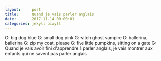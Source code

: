 ```yaml
---
layout:     post
title:      Quand je vais parler anglais
date:       2017-11-14 00:00:01
categories: jekyll pixyll
---
```


G: big dog blue
G: small dog pink
G: witch ghost vampire
G: ballerina, ballerina
G: zip my coat, please
G: five little pumpkins, sitting on a gate
G: Quand je vais avoir fini d'apprendre à parler anglais, je vais montrer aux enfants qui ne savent pas parler anglais


  
